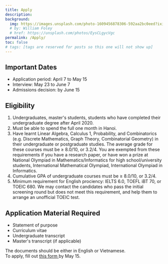 ```yaml
---
title: Apply
description:
background:
  img: https://images.unsplash.com/photo-1609456878306-592aa2bc0eed?ixid=MnwxMjA3fDB8MHxzZWFyY2h8NTJ8fGJpcmRzfGVufDB8MHwwfHw%3D&auto=format&fit=crop&crop=top&w=1200&h=600&q=80
  # by: William Foley
  # href: https://unsplash.com/photos/EysCLgycVgc
permalink: /Apply/
toc: false
# tags: [tags are reserved for posts so this one will not show up]
---
```

## Important Dates
- Application period: April 7 to May 15
- Interview: May 23 to June 7
- Admissions decision: by June 15

## Eligibility
<ol>
  <li>Undergraduates, master's students, students who have completed their undergraduate degree after April 2020. </li>
  <li>Must be able to spend the full one month in Hanoi.</li>
  <li>Have learnt Linear Algebra, Calculus 1, Probability, and Combinatorics (e.g. Discrete Mathematics, Graph Theory, Combinatorial Geometry) in  their undergraduate or postgraduate studies. The average grade for these courses must be &#8805 8.0/10, or 3.2/4. You are exempted from these requirements if you have a research paper, or have won a prize at National Olympiad in Mathematics/Informatics for high school/university students, International Mathematical Olympiad, International Olympiad in Informatics.  </li>
  <li> Cumulative GPA of undergraduate courses must be &#8805 8.0/10, or 3.2/4.</li>
  <li> Minimum requirement for English prociency: IELTS 6.0, TOEFL iBT 70, or TOEIC 680. We may contact the candidates who pass the initial screening round but does not 
  meet this requirement, and help them to arrange an unofficial TOEIC test.  </li>
</ol>


## Application Material Required
- Statement of purpose
- Curriculum vitae
- Undergraduate transcript
- Master's transcript (if applicable)

The documents should be either in English or Vietnamese. <br>
To apply, fill out <a href="https://docs.google.com/forms/d/e/1FAIpQLScMvQ1vhoTXmghGyszDjN7YAzwAjr8en6NTjskOlVDDbfPPwQ/viewform?usp=sf_link">this form </a> by May 15.
